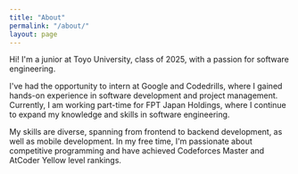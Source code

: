 ```yaml
---
title: "About"
permalink: "/about/"
layout: page
---
```

Hi! I'm a junior at Toyo University, class of 2025, with a passion for software engineering.

I've had the opportunity to intern at Google and Codedrills, where I gained hands-on experience in software development and project management. Currently, I am working part-time for FPT Japan Holdings, where I continue to expand my knowledge and skills in software engineering.

My skills are diverse, spanning from frontend to backend development, as well as mobile development. In my free time, I'm passionate about competitive programming and have achieved Codeforces Master and AtCoder Yellow level rankings.